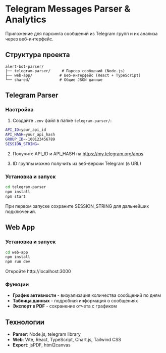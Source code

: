 # Telegram Messages Parser & Analytics

Приложение для парсинга сообщений из Telegram групп и их анализа через веб-интерфейс.

## Структура проекта

```
alert-bot-parser/
├── telegram-parser/     # Парсер сообщений (Node.js)
├── web-app/            # Веб-интерфейс (React + TypeScript)
└── shared/             # Общие JSON данные
```

## Telegram Parser

### Настройка

1. Создайте `.env` файл в папке `telegram-parser/`:
```bash
API_ID=your_api_id
API_HASH=your_api_hash  
GROUP_ID=-100123456789
SESSION_STRING=
```

2. Получите API_ID и API_HASH на https://my.telegram.org/apps

3. ID группы можно получить из веб-версии Telegram (в URL)

### Установка и запуск

```bash
cd telegram-parser
npm install
npm start
```

При первом запуске сохраните SESSION_STRING для дальнейших подключений.

## Web App

### Установка и запуск

```bash
cd web-app
npm install
npm run dev
```

Откройте http://localhost:3000

### Функции

- **График активности** - визуализация количества сообщений по дням
- **Таблица данных** - подробная информация о сообщениях  
- **Экспорт в PDF** - сохранение отчета с графиком

## Технологии

- **Parser**: Node.js, telegram library
- **Web**: Vite, React, TypeScript, Chart.js, Tailwind CSS
- **Export**: jsPDF, html2canvas